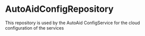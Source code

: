 # AutoAidConfigRepository
This repository is used by the AutoAid ConfigService for the cloud configuration of the services
